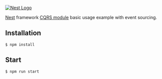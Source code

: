 [![Nest Logo](http://kamilmysliwiec.com/public/nest-logo.png)](http://kamilmysliwiec.com/)

[Nest](https://github.com/kamilmysliwiec/nest) framework [CQRS module](https://github.com/kamilmysliwiec/nest-cqrs) basic usage example with event sourcing.

## Installation

```
$ npm install
```

## Start

```
$ npm run start
```
